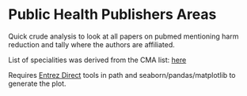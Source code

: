 # Public Health Publishers Areas

Quick crude analysis to look at all papers on pubmed mentioning harm reduction
and tally where the authors are affiliated.

List of specialities was derived from the CMA list: [here](https://www.cma.ca/canadian-specialty-profiles)

Requires [Entrez Direct](https://www.ncbi.nlm.nih.gov/books/NBK179288/) tools in path and seaborn/pandas/matplotlib to generate the plot.
